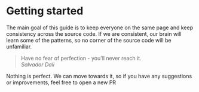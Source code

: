 # Getting started

The main goal of this guide is to keep everyone on the same page and keep consistency across the source code. If we are consistent, our brain will learn some of the patterns, so no corner of the source code will be unfamiliar.

> Have no fear of perfection - you'll never reach it. <br /> _Salvador Dali_

Nothing is perfect. We can move towards it, so if you have any suggestions or improvements, feel free to open a new PR
